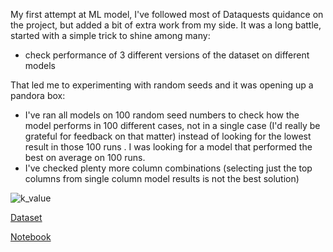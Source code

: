 My first attempt at ML model, I've followed most of Dataquests quidance on the project, but added a bit of extra work from my side. It was a long battle, started with a simple trick to shine among many:
* check performance of 3 different versions of the dataset on different models

That led me to experimenting with random seeds and it was opening up a pandora box:
* I've ran all models on 100 random seed numbers to check how the model performs in 100 different cases, not in a single case (I'd really be grateful for feedback on that matter) instead of looking for the lowest result in those 100 runs . I was looking for a model that performed the best on average on 100 runs.
* I've checked plenty more column combinations (selecting just the top columns from single column model results is not the best solution)


![k_value](https://user-images.githubusercontent.com/87883118/144155457-4160caac-95c9-4ce8-adc7-33c235042f22.png)


[Dataset](https://archive.ics.uci.edu/ml/datasets/automobile) 

[Notebook](https://github.com/grumpyclimber/portfolio/blob/main/ml/intro_car_prices/cars_ml_small.ipynb) 
